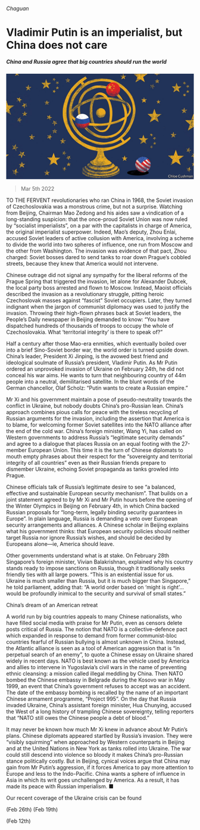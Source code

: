 ###### Chaguan

# Vladimir Putin is an imperialist, but China does not care 

##### China and Russia agree that big countries should run the world 

![image](images/20220305_cnd000.jpg) 

> Mar 5th 2022 

TO THE FERVENT revolutionaries who ran China in 1968, the Soviet invasion of Czechoslovakia was a monstrous crime, but not a surprise. Watching from Beijing, Chairman Mao Zedong and his aides saw a vindication of a long-standing suspicion: that the once-proud Soviet Union was now ruled by “socialist imperialists”, on a par with the capitalists in charge of America, the original imperialist superpower. Indeed, Mao’s deputy, Zhou Enlai, accused Soviet leaders of active collusion with America, involving a scheme to divide the world into two spheres of influence, one run from Moscow and the other from Washington. The invasion was evidence of that pact, Zhou charged: Soviet bosses dared to send tanks to roar down Prague’s cobbled streets, because they knew that America would not intervene.

Chinese outrage did not signal any sympathy for the liberal reforms of the Prague Spring that triggered the invasion, let alone for Alexander Dubcek, the local party boss arrested and flown to Moscow. Instead, Maoist officials described the invasion as a revolutionary struggle, pitting heroic Czechoslovak masses against “fascist” Soviet occupiers. Later, they turned indignant when the jargon of communist diplomacy was used to justify the invasion. Throwing their high-flown phrases back at Soviet leaders, the People’s Daily newspaper in Beijing demanded to know: “You have dispatched hundreds of thousands of troops to occupy the whole of Czechoslovakia. What ‘territorial integrity’ is there to speak of?”

Half a century after those Mao-era enmities, which eventually boiled over into a brief Sino-Soviet border war, the world order is turned upside down. China’s leader, President Xi Jinping, is the avowed best friend and ideological soulmate of Russia’s president, Vladimir Putin. As Mr Putin ordered an unprovoked invasion of Ukraine on February 24th, he did not conceal his war aims. He wants to turn that neighbouring country of 44m people into a neutral, demilitarised satellite. In the blunt words of the German chancellor, Olaf Scholz: “Putin wants to create a Russian empire.”

Mr Xi and his government maintain a pose of pseudo-neutrality towards the conflict in Ukraine, but nobody doubts China’s pro-Russian lean. China’s approach combines pious calls for peace with the tireless recycling of Russian arguments for the invasion, including the assertion that America is to blame, for welcoming former Soviet satellites into the NATO alliance after the end of the cold war. China’s foreign minister, Wang Yi, has called on Western governments to address Russia’s “legitimate security demands” and agree to a dialogue that places Russia on an equal footing with the 27-member European Union. This time it is the turn of Chinese diplomats to mouth empty phrases about their respect for the “sovereignty and territorial integrity of all countries” even as their Russian friends prepare to dismember Ukraine, echoing Soviet propaganda as tanks growled into Prague.

Chinese officials talk of Russia’s legitimate desire to see “a balanced, effective and sustainable European security mechanism”. That builds on a joint statement agreed to by Mr Xi and Mr Putin hours before the opening of the Winter Olympics in Beijing on February 4th, in which China backed Russian proposals for “long-term, legally binding security guarantees in Europe”. In plain language, Russia is demanding a veto over European security arrangements and alliances. A Chinese scholar in Beijing explains what his government thinks: that European security policies should neither target Russia nor ignore Russia’s wishes, and should be decided by Europeans alone—ie, America should leave.

Other governments understand what is at stake. On February 28th Singapore’s foreign minister, Vivian Balakrishnan, explained why his country stands ready to impose sanctions on Russia, though it traditionally seeks friendly ties with all large powers. “This is an existential issue for us. Ukraine is much smaller than Russia, but it is much bigger than Singapore,” he told parliament, adding that: “A world order based on ‘might is right’…would be profoundly inimical to the security and survival of small states.”

China’s dream of an American retreat

A world run by big countries appeals to many Chinese nationalists, who have filled social media with praise for Mr Putin, even as censors delete posts critical of Russia. The notion that NATO is a collective-defence pact which expanded in response to demand from former communist-bloc countries fearful of Russian bullying is almost unknown in China. Instead, the Atlantic alliance is seen as a tool of American aggression that is “in perpetual search of an enemy”, to quote a Chinese essay on Ukraine shared widely in recent days. NATO is best known as the vehicle used by America and allies to intervene in Yugoslavia’s civil wars in the name of preventing ethnic cleansing: a mission called illegal meddling by China. Then NATO bombed the Chinese embassy in Belgrade during the Kosovo war in May 1999, an event that China’s government refuses to accept was an accident. The date of the embassy bombing is recalled by the name of an important Chinese armament programme, “Project 995”. On the day that Russia invaded Ukraine, China’s assistant foreign minister, Hua Chunying, accused the West of a long history of trampling Chinese sovereignty, telling reporters that “NATO still owes the Chinese people a debt of blood.”

It may never be known how much Mr Xi knew in advance about Mr Putin’s plans. Chinese diplomats appeared startled by Russia’s invasion. They were “visibly squirming” when approached by Western counterparts in Beijing and at the United Nations in New York as tanks rolled into Ukraine. The war could still descend into violence so bloody it makes China’s pro-Russian stance politically costly. But in Beijing, cynical voices argue that China may gain from Mr Putin’s aggression, if it forces America to pay more attention to Europe and less to the Indo-Pacific. China wants a sphere of influence in Asia in which its writ goes unchallenged by America. As a result, it has made its peace with Russian imperialism. ■

Our recent coverage of the Ukraine crisis can be found 

 (Feb 26th) (Feb 19th)

 (Feb 12th)

